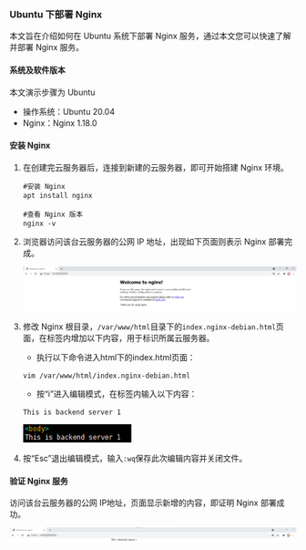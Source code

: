### Ubuntu 下部署 Nginx

本文旨在介绍如何在 Ubuntu 系统下部署 Nginx 服务，通过本文您可以快速了解并部署 Nginx 服务。

#### 系统及软件版本

本文演示步骤为 Ubuntu

+ 操作系统：Ubuntu 20.04
+ Nginx：Nginx 1.18.0

#### 安装 Nginx

1. 在创建完云服务器后，连接到新建的云服务器，即可开始搭建 Nginx 环境。

   ```
   #安装 Nginx
   apt install nginx
   
   #查看 Nginx 版本
   nginx -v
   ```

2. 浏览器访问该台云服务器的公网 IP 地址，出现如下页面则表示 Nginx 部署完成。

   ![nginx默认页面](../pic/快速入门-nginx默认页面.png)

3. 修改 Nginx 根目录，`/var/www/html`目录下的`index.nginx-debian.html`页面，在<body></body>标签内增加以下内容，用于标识所属云服务器。

   + 执行以下命令进入html下的index.html页面：

   ```
   vim /var/www/html/index.nginx-debian.html
   ```

   + 按“i”进入编辑模式，在<body></body>标签内输入以下内容：

   ```
   This is backend server 1
   ```

   ![编辑index页面](../pic/快速入门-编辑index页面.png)

4. 按“Esc”退出编辑模式，输入`:wq`保存此次编辑内容并关闭文件。

#### 验证 Nginx 服务

访问该台云服务器的公网 IP地址，页面显示新增的内容，即证明 Nginx 部署成功。

![nginx修改后页面](../pic/快速入门-nginx修改后页面.png)
